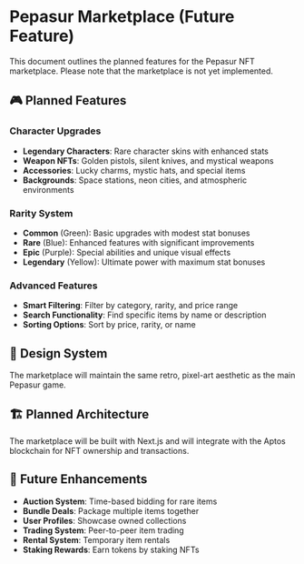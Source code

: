 # Pepasur Marketplace (Future Feature)

This document outlines the planned features for the Pepasur NFT marketplace. Please note that the marketplace is not yet implemented.

## 🎮 Planned Features

### Character Upgrades
- **Legendary Characters**: Rare character skins with enhanced stats
- **Weapon NFTs**: Golden pistols, silent knives, and mystical weapons
- **Accessories**: Lucky charms, mystic hats, and special items
- **Backgrounds**: Space stations, neon cities, and atmospheric environments

### Rarity System
- **Common** (Green): Basic upgrades with modest stat bonuses
- **Rare** (Blue): Enhanced features with significant improvements
- **Epic** (Purple): Special abilities and unique visual effects
- **Legendary** (Yellow): Ultimate power with maximum stat bonuses

### Advanced Features
- **Smart Filtering**: Filter by category, rarity, and price range
- **Search Functionality**: Find specific items by name or description
- **Sorting Options**: Sort by price, rarity, or name

## 🎨 Design System

The marketplace will maintain the same retro, pixel-art aesthetic as the main Pepasur game.

## 🏗️ Planned Architecture

The marketplace will be built with Next.js and will integrate with the Aptos blockchain for NFT ownership and transactions.

## 🔮 Future Enhancements

- **Auction System**: Time-based bidding for rare items
- **Bundle Deals**: Package multiple items together
- **User Profiles**: Showcase owned collections
- **Trading System**: Peer-to-peer item trading
- **Rental System**: Temporary item rentals
- **Staking Rewards**: Earn tokens by staking NFTs
